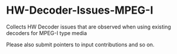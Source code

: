 # HW-Decoder-Issues-MPEG-I

Collects HW Decoder issues that are observed when using existing decoders for MPEG-I type media

Please also submit pointers to input contributions and so on.

